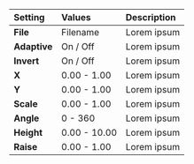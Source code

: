 | Setting      | Values          | Description |
| :----------- | :-------------- | :---------- |
| **File**     | Filename        | Lorem ipsum |
| **Adaptive** | On / Off | Lorem ipsum |
| **Invert**   | On / Off | Lorem ipsum |
| **X**        | 0.00 - 1.00     | Lorem ipsum |
| **Y**        | 0.00 - 1.00     | Lorem ipsum |
| **Scale**    | 0.00 - 1.00     | Lorem ipsum |
| **Angle**    | 0 - 360         | Lorem ipsum |
| **Height**   | 0.00 - 10.00    | Lorem ipsum |
| **Raise**    | 0.00 - 1.00     | Lorem ipsum |
